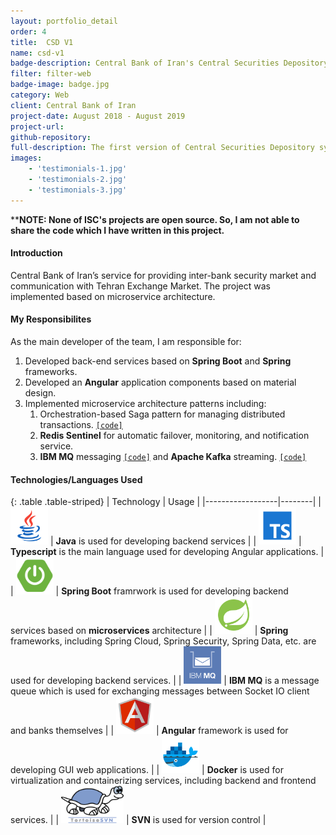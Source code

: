```yaml
---
layout: portfolio_detail
order: 4
title:  CSD V1
name: csd-v1
badge-description: Central Bank of Iran's Central Securities Depository System
filter: filter-web
badge-image: badge.jpg
category: Web
client: Central Bank of Iran
project-date: August 2018 - August 2019
project-url:
github-repository:
full-description: The first version of Central Securities Depository system based on the microservices architecture.
images:
    - 'testimonials-1.jpg'
    - 'testimonials-2.jpg'
    - 'testimonials-3.jpg'
---
```

****NOTE: None of ISC's projects are open source. So, I am not able to share the code which I have written in this project.**
#### Introduction
Central Bank of Iran’s service for providing inter-bank security market and communication with Tehran Exchange Market. The project was implemented based on microservice architecture.
#### My Responsibilites
As the main developer of the team, I am responsible for:
1. Developed back-end services based on **Spring Boot** and **Spring** frameworks.
2. Developed an **Angular** application components based on material design.
3. Implemented microservice architecture patterns including:
    1. Orchestration-based Saga pattern for managing distributed transactions. [```[code]```](https://github.com/Abradat/microservice-saga)
    2. **Redis Sentinel** for automatic failover, monitoring, and notification service.
    3. **IBM MQ** messaging [```[code]```](https://github.com/Abradat/microservice-mq-messaging) and **Apache Kafka** streaming. [```[code]```](https://github.com/Abradat/microservice-kafka-messaging)

#### Technologies/Languages Used

{: .table .table-striped}
| Technology | Usage |
|------------------|--------|
| <img src="/assets/img/portfolio/technologies/java.png" width="60" height="60"> | **Java** is used for developing backend services |
| <img src="/assets/img/portfolio/technologies/typescript.png" width="60" height="60"> | **Typescript** is the main language used for developing Angular applications. |
| <img src="/assets/img/portfolio/technologies/spring-boot.png" width="60" height="60"> | **Spring Boot** framrwork is used for developing backend services based on **microservices** architecture |
| <img src="/assets/img/portfolio/technologies/spring.png" width="60" height="60"> | **Spring** frameworks, including Spring Cloud, Spring Security, Spring Data, etc. are used for developing backend services. |
| <img src="/assets/img/portfolio/technologies/ibm-mq.png" width="60" height="60"> | **IBM MQ** is a message queue which is used for exchanging messages between Socket IO client and banks themselves |
| <img src="/assets/img/portfolio/technologies/angular.png" width="60" height="60"> | **Angular** framework is used for developing GUI web applications. |
| <img src="/assets/img/portfolio/technologies/docker.png" width="60" height="60"> | **Docker** is used for virtualization and containerizing services, including backend and frontend services. |
| <img src="/assets/img/portfolio/technologies/svn.png" width="100" height="60"> | **SVN** is used for version control |